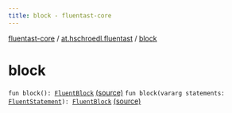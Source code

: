 ```yaml
---
title: block - fluentast-core
---
```


[fluentast-core](../index.html) / [at.hschroedl.fluentast](index.html) / [block](.)

# block

`fun block(): `[`FluentBlock`](../at.hschroedl.fluentast.ast.statement/-fluent-block/index.html) [(source)](https://github.com/hschroedl/FluentAST/tree/master/core/src/main/kotlin//at.hschroedl.fluentast/Fluentast.kt#L219)
`fun block(vararg statements: `[`FluentStatement`](../at.hschroedl.fluentast.ast.statement/-fluent-statement/index.html)`): `[`FluentBlock`](../at.hschroedl.fluentast.ast.statement/-fluent-block/index.html) [(source)](https://github.com/hschroedl/FluentAST/tree/master/core/src/main/kotlin//at.hschroedl.fluentast/Fluentast.kt#L223)